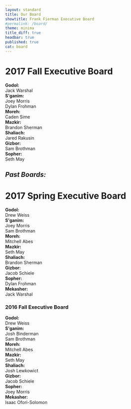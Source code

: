 ```yaml
---
layout: standard
title: Our Board
showtitle: Frank Fierman Executive Board
#permalink: /board/
theme: minima
title_diff: true
headbar: true
published: true
cat: board
---
```


# 2017 Fall Executive Board
**Godol:**  
Jack Warshal  
**S'ganim:**  
Joey Morris  
Dylan Frohman   
**Moreh:**  
Caden Sime  
**Mazkir:**  
Brandon Sherman  
**Shaliach:**  
Jared Rakusin  
**Gizbor:**  
Sam Brothman  
**Sopher:**  
Seth May  



## _Past Boards:_  

# 2017 Spring Executive Board  
**Godol:**  
Drew Weiss  
**S'ganim:**  
Joey Morris  
Sam Brothman  
**Moreh:**  
Mitchell Abes  
**Mazkir:**  
Seth May  
**Shaliach:**  
Brandon Sherman  
**Gizbor:**  
Jacob Schiele  
**Sopher:**  
Dylan Frohman  
**Mekasher:**  
Jack Warshal  


### 2016 Fall Executive Board

**Godol:**  
Drew Weiss  
**S'ganim:**  
Josh Binderman  
Sam Brothman  
**Moreh:**  
Mitchell Abes  
**Mazkir:**  
Seth May  
**Shaliach:**  
Josh Lewkowict  
**Gizbor:**  
Jacob Schiele  
**Sopher:**  
Joey Morris  
**Mekasher:**  
Isaac Ofori-Solomon
